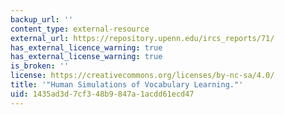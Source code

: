 ```yaml
---
backup_url: ''
content_type: external-resource
external_url: https://repository.upenn.edu/ircs_reports/71/
has_external_licence_warning: true
has_external_license_warning: true
is_broken: ''
license: https://creativecommons.org/licenses/by-nc-sa/4.0/
title: '"Human Simulations of Vocabulary Learning."'
uid: 1435ad3d-7cf3-48b9-847a-1acdd61ecd47
---
```

